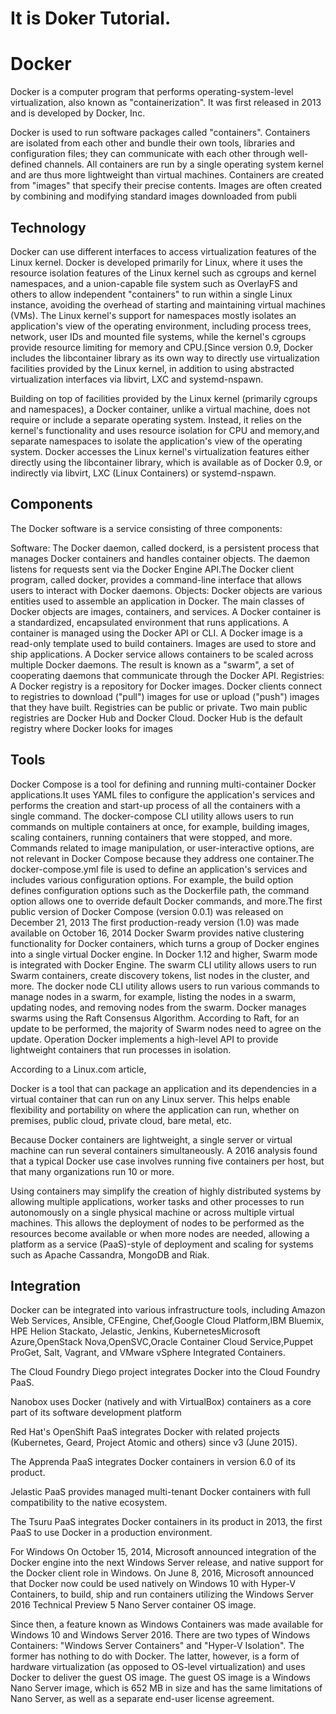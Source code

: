 <h1>It is Doker Tutorial. </h2> 

# Docker
Docker is a computer program that performs operating-system-level virtualization, also known as "containerization". It was first released in 2013 and is developed by Docker, Inc.

Docker is used to run software packages called "containers". Containers are isolated from each other and bundle their own tools, libraries and configuration files; they can communicate with each other through well-defined channels. All containers are run by a single operating system kernel and are thus more lightweight than virtual machines. Containers are created from "images" that specify their precise contents. Images are often created by combining and modifying standard images downloaded from publi

<h2>Technology</h2>

Docker can use different interfaces to access virtualization features of the Linux kernel.
Docker is developed primarily for Linux, where it uses the resource isolation features of the Linux kernel such as cgroups and kernel namespaces, and a union-capable file system such as OverlayFS and others to allow independent "containers" to run within a single Linux instance, avoiding the overhead of starting and maintaining virtual machines (VMs). The Linux kernel's support for namespaces mostly isolates an application's view of the operating environment, including process trees, network, user IDs and mounted file systems, while the kernel's cgroups provide resource limiting for memory and CPU.[Since version 0.9, Docker includes the libcontainer library as its own way to directly use virtualization facilities provided by the Linux kernel, in addition to using abstracted virtualization interfaces via libvirt, LXC and systemd-nspawn.

Building on top of facilities provided by the Linux kernel (primarily cgroups and namespaces), a Docker container, unlike a virtual machine, does not require or include a separate operating system. Instead, it relies on the kernel's functionality and uses resource isolation for CPU and memory,and separate namespaces to isolate the application's view of the operating system. Docker accesses the Linux kernel's virtualization features either directly using the libcontainer library, which is available as of Docker 0.9, or indirectly via libvirt, LXC (Linux Containers) or systemd-nspawn.

<h2>Components</h2>

The Docker software is a service consisting of three components:

Software: The Docker daemon, called dockerd, is a persistent process that manages Docker containers and handles container objects. The daemon listens for requests sent via the Docker Engine API.The Docker client program, called docker, provides a command-line interface that allows users to interact with Docker daemons.
Objects: Docker objects are various entities used to assemble an application in Docker. The main classes of Docker objects are images, containers, and services.
A Docker container is a standardized, encapsulated environment that runs applications. A container is managed using the Docker API or CLI.
A Docker image is a read-only template used to build containers. Images are used to store and ship applications.
A Docker service allows containers to be scaled across multiple Docker daemons. The result is known as a "swarm", a set of cooperating daemons that communicate through the Docker API.
Registries: A Docker registry is a repository for Docker images. Docker clients connect to registries to download ("pull") images for use or upload ("push") images that they have built. Registries can be public or private. Two main public registries are Docker Hub and Docker Cloud. Docker Hub is the default registry where Docker looks for images


<h2>Tools</h2>
Docker Compose is a tool for defining and running multi-container Docker applications.It uses YAML files to configure the application's services and performs the creation and start-up process of all the containers with a single command. The docker-compose CLI utility allows users to run commands on multiple containers at once, for example, building images, scaling containers, running containers that were stopped, and more. Commands related to image manipulation, or user-interactive options, are not relevant in Docker Compose because they address one container.The docker-compose.yml file is used to define an application's services and includes various configuration options. For example, the build option defines configuration options such as the Dockerfile path, the command option allows one to override default Docker commands, and more.The first public version of Docker Compose (version 0.0.1) was released on December 21, 2013 The first production-ready version (1.0) was made available on October 16, 2014
Docker Swarm provides native clustering functionality for Docker containers, which turns a group of Docker engines into a single virtual Docker engine. In Docker 1.12 and higher, Swarm mode is integrated with Docker Engine. The swarm CLI utility allows users to run Swarm containers, create discovery tokens, list nodes in the cluster, and more. The docker node CLI utility allows users to run various commands to manage nodes in a swarm, for example, listing the nodes in a swarm, updating nodes, and removing nodes from the swarm. Docker manages swarms using the Raft Consensus Algorithm. According to Raft, for an update to be performed, the majority of Swarm nodes need to agree on the update.
Operation
Docker implements a high-level API to provide lightweight containers that run processes in isolation.

According to a Linux.com article,

Docker is a tool that can package an application and its dependencies in a virtual container that can run on any Linux server. This helps enable flexibility and portability on where the application can run, whether on premises, public cloud, private cloud, bare metal, etc.

Because Docker containers are lightweight, a single server or virtual machine can run several containers simultaneously. A 2016 analysis found that a typical Docker use case involves running five containers per host, but that many organizations run 10 or more.

Using containers may simplify the creation of highly distributed systems by allowing multiple applications, worker tasks and other processes to run autonomously on a single physical machine or across multiple virtual machines. This allows the deployment of nodes to be performed as the resources become available or when more nodes are needed, allowing a platform as a service (PaaS)-style of deployment and scaling for systems such as Apache Cassandra, MongoDB and Riak.

<h2>Integration</h2>
Docker can be integrated into various infrastructure tools, including Amazon Web Services, Ansible, CFEngine, Chef,Google Cloud Platform,IBM Bluemix, HPE Helion Stackato, Jelastic, Jenkins, KubernetesMicrosoft Azure,OpenStack Nova,OpenSVC,Oracle Container Cloud Service,Puppet ProGet, Salt, Vagrant, and VMware vSphere Integrated Containers.

The Cloud Foundry Diego project integrates Docker into the Cloud Foundry PaaS.

Nanobox uses Docker (natively and with VirtualBox) containers as a core part of its software development platform

Red Hat's OpenShift PaaS integrates Docker with related projects (Kubernetes, Geard, Project Atomic and others) since v3 (June 2015).

The Apprenda PaaS integrates Docker containers in version 6.0 of its product.

Jelastic PaaS provides managed multi-tenant Docker containers with full compatibility to the native ecosystem.

The Tsuru PaaS integrates Docker containers in its product in 2013, the first PaaS to use Docker in a production environment.

For Windows
On October 15, 2014, Microsoft announced integration of the Docker engine into the next Windows Server release, and native support for the Docker client role in Windows. On June 8, 2016, Microsoft announced that Docker now could be used natively on Windows 10 with Hyper-V Containers, to build, ship and run containers utilizing the Windows Server 2016 Technical Preview 5 Nano Server container OS image.

Since then, a feature known as Windows Containers was made available for Windows 10 and Windows Server 2016. There are two types of Windows Containers: "Windows Server Containers" and "Hyper-V Isolation". The former has nothing to do with Docker. The latter, however, is a form of hardware virtualization (as opposed to OS-level virtualization) and uses Docker to deliver the guest OS image. The guest OS image is a Windows Nano Server image, which is 652 MB in size and has the same limitations of Nano Server, as well as a separate end-user license agreement.

